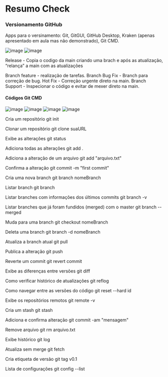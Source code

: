 # Resumo Check 

### Versionamento GitHub

Apps para o versinamento: Git, GitGUI, GitHub Desktop, Kraken (apenas apresentado em aula mas não demonstrado), Git CMD.

![image](https://user-images.githubusercontent.com/82169520/232491747-4cf34099-9eea-4c2f-80b2-1df19acc3d9d.png)
![image](https://user-images.githubusercontent.com/82169520/232491804-db1f4e4e-753b-4898-8dd7-e9efd6957e9b.png)

Release - Copia o codigo da main criando uma brach e após as atualização, “relança” a main com as atualizações

Branch feature - realização de tarefas.
Branch Bug Fix - Branch para correção de bug.
Hot Fix - Correção urgente direto na main.
Branch Support - Inspecionar o código e evitar de mexer direto na main.

#### Códigos Git CMD 

![image](https://user-images.githubusercontent.com/82169520/232492235-91cdeae0-51e6-4055-adb2-dfe18dd08bcf.png)
![image](https://user-images.githubusercontent.com/82169520/232492275-3d52f0fb-7358-4924-8fb2-15ea7bb6a269.png)
![image](https://user-images.githubusercontent.com/82169520/232492317-07788484-96a4-4451-ab8a-c0b6099ae792.png)
![image](https://user-images.githubusercontent.com/82169520/232492362-99afc9d8-c73e-4818-a8a7-67203e2e9cfa.png)


Cria um repositório
git init

Clonar um repositório
git clone suaURL

Exibe as alterações
git status

Adiciona todas as alterações
git add .

Adiciona a alteração de um arquivo
git add "arquivo.txt"

Confirma a alteração
git commit -m "first commit"

Cria uma nova branch
git branch nomeBranch

Listar branch
git branch

Listar branches com informações dos últimos commits
git branch -v

Listar branches que já foram fundidos (merged) com o master
git branch --merged

Muda para uma branch
git checkout nomeBranch

Deleta uma branch
git branch -d nomeBranch

Atualiza a branch atual
git pull

Publica a alteração
git push

Reverte um commit
git revert commit

Exibe as diferenças entre versões
git diff

Como verificar histórico de atualizações
git reflog

Como navegar entre as versões do código
git reset --hard id

Exibe os repositórios remotos
git remote -v

Cria um stash
git stash

Adiciona e confirma alteração
git commit -am "mensagem"

Remove arquivo
git rm arquivo.txt

Exibe histórico
git log

Atualiza sem merge
git fetch

Cria etiqueta de versão
git tag v0.1

Lista de configurações
git config --list

